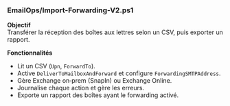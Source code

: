 ### EmailOps/Import-Forwarding-V2.ps1

**Objectif**  
Transférer la réception des boîtes aux lettres selon un CSV, puis exporter un rapport.

**Fonctionnalités**  
- Lit un CSV (`Upn`, `ForwardTo`).  
- Active `DeliverToMailboxAndForward` et configure `ForwardingSMTPAddress`.  
- Gère Exchange on‑prem (SnapIn) ou Exchange Online.  
- Journalise chaque action et gère les erreurs.  
- Exporte un rapport des boîtes ayant le forwarding activé.

